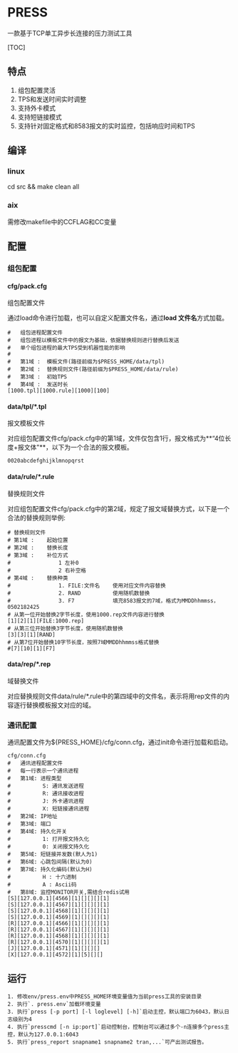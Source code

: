 # PRESS

一款基于TCP单工异步长连接的压力测试工具

[TOC]

## 特点

1. 组包配置灵活
2. TPS和发送时间实时调整
3. 支持外卡模式
4. 支持短链接模式
5. 支持针对固定格式和8583报文的实时监控，包括响应时间和TPS

## 编译

### linux

cd src && make clean all

### aix

需修改makefile中的CCFLAG和CC变量

## 配置

### 组包配置

#### cfg/pack.cfg

组包配置文件

通过load命令进行加载，也可以自定义配置文件名，通过**load 文件名**方式加载。

    #   组包进程配置文件
    #   组包进程以模板文件中的报文为基础，依据替换规则进行替换后发送
    #   单个组包进程的最大TPS受到机器性能的影响
    #   
    #   第1域 :  模板文件(路径前缀为$PRESS_HOME/data/tpl)
    #   第2域 :  替换规则文件(路径前缀为$PRESS_HOME/data/rule)
    #   第3域 :  初始TPS
    #   第4域 :  发送时长
    [1000.tpl][1000.rule][1000][100]

#### data/tpl/*.tpl

报文模板文件

对应组包配置文件cfg/pack.cfg中的第1域，文件仅包含1行，报文格式为**“4位长度+报文体"**，以下为一个合法的报文模板。

```
0020abcdefghijklmnopqrst
```

#### data/rule/*.rule

替换规则文件

对应组包配置文件cfg/pack.cfg中的第2域，规定了报文域替换方式，以下是一个合法的替换规则举例:

```
# 替换规则文件
# 第1域 :    起始位置
# 第2域 :    替换长度
# 第3域 :    补位方式 
#               1 左补0
#               2 右补空格
# 第4域 :    替换种类
#               1. FILE:文件名    使用对应文件内容替换
#               2. RAND          使用随机数替换
#               3. F7            填充8583报文的7域，格式为MMDDhhmmss，0502182425          
# 从第一位开始替换2字节长度，使用1000.rep文件内容进行替换
[1][2][1][FILE:1000.rep]
# 从第三位开始替换3字节长度，使用随机数替换
[3][3][1][RAND]
# 从第7位开始替换10字节长度，按照7域MMDDhhmmss格式替换
#[7][10][1][F7]
```

#### data/rep/*.rep

域替换文件

对应替换规则文件data/rule/*.rule中的第四域中的文件名，表示将用rep文件的内容逐行替换模板报文对应的域。

### 通讯配置

通讯配置文件为${PRESS_HOME}/cfg/conn.cfg，通过init命令进行加载和启动。

    cfg/conn.cfg
    #   通讯进程配置文件
    #   每一行表示一个通讯进程
    #   第1域: 进程类型 
    #          S: 通讯发送进程
    #          R: 通讯接收进程
    #          J: 外卡通讯进程
    #          X: 短链接通讯进程
    #   第2域: IP地址
    #   第3域: 端口
    #   第4域: 持久化开关
    #          1: 打开报文持久化
    #          0: 关闭报文持久化
    #   第5域: 短链接并发数(默人为1)
    #   第6域: 心跳包间隔(默认为0)
    #   第7域: 持久化编码(默认为H)
    #          H : 十六进制
    #          A : Ascii码
    #   第8域: 监控MONITOR开关,需结合redis试用
    [S][127.0.0.1][4566][1][][][][1]
    [S][127.0.0.1][4567][1][][][][1]
    [S][127.0.0.1][4568][1][][][][1]
    [S][127.0.0.1][4569][1][][][][1]
    [R][127.0.0.1][4566][1][][][][1]
    [R][127.0.0.1][4567][1][][][][1]
    [R][127.0.0.1][4568][1][][][][1]
    [R][127.0.0.1][4570][1][][][][1]
    [J][127.0.0.1][4571][1][][][]
    [X][127.0.0.1][4572][1][5][][]

## 运行

    1. 修改env/press.env中PRESS_HOME环境变量值为当前press工具的安装目录
    2. 执行`. press.env`加载环境变量
    3. 执行`press [-p port] [-l loglevel] [-h]`启动主控，默认端口为6043，默认日志级别为4
    4. 执行`presscmd [-n ip:port]`启动控制台，控制台可以通过多个-n连接多个press主控，默认为127.0.0.1:6043
    5. 执行`press_report snapname1 snapname2 tran,...`可产出测试报告。

